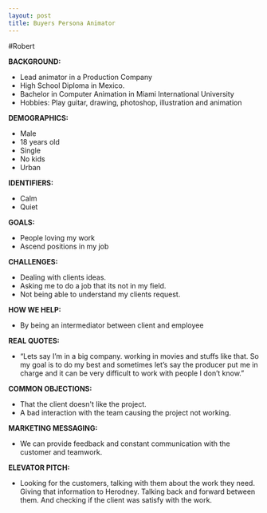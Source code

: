 ```yaml
---
layout: post
title: Buyers Persona Animator
---
```



#Robert

**BACKGROUND:**
- Lead animator in a Production Company
- High School Diploma in Mexico. 
- Bachelor in Computer Animation in Miami International University
- Hobbies: Play guitar, drawing, photoshop, illustration and animation


**DEMOGRAPHICS:**
- Male
- 18 years old
- Single
- No kids
- Urban

**IDENTIFIERS:**
- Calm
- Quiet

**GOALS:**
- People loving my work
- Ascend positions in my job


**CHALLENGES:**
- Dealing with clients ideas. 
- Asking me to do a job that its not in my field.
- Not being able to understand my clients request.


**HOW WE HELP:**
- By being an intermediator between client and employee

**REAL QUOTES:**
- “Lets say I’m in a big company. working in movies and stuffs like that. So my goal is to do my best and sometimes let’s say the producer put me in charge and it can be very difficult to work with people I don’t know.”

**COMMON OBJECTIONS:**
- That the client doesn't like the project.
- A bad interaction with the team causing the project not working.

**MARKETING MESSAGING:**
- We can provide feedback and constant communication with the customer and teamwork.

**ELEVATOR PITCH:**
- Looking for the customers, talking with them about the work they need. Giving that information to Herodney. Talking back and forward between them. And checking if the client was satisfy with the work.
